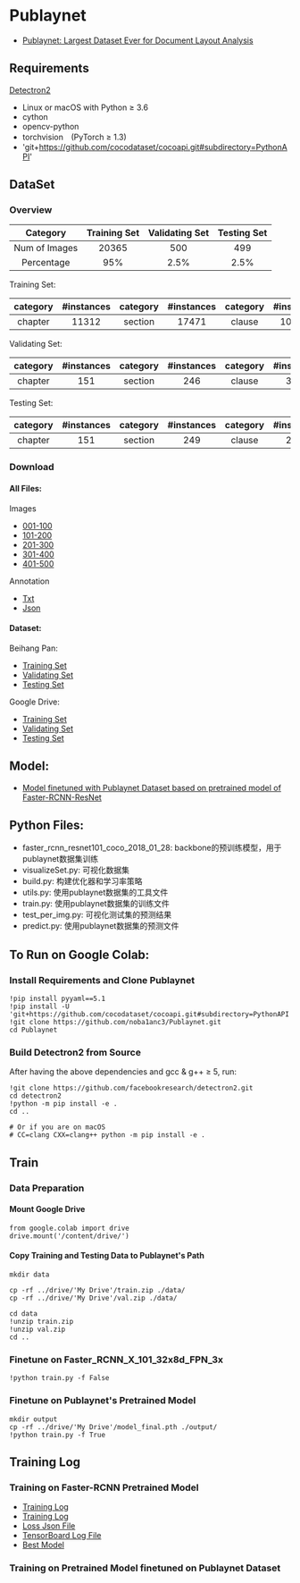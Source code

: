 # Publaynet
+ [Publaynet: Largest Dataset Ever for Document Layout Analysis](https://arxiv.org/pdf/1908.07836)

## Requirements
[Detectron2](https://github.com/facebookresearch/detectron2)
- Linux or macOS with Python ≥ 3.6
- cython
- opencv-python
- torchvision　(PyTorch ≥ 1.3)
- 'git+https://github.com/cocodataset/cocoapi.git#subdirectory=PythonAPI'

## DataSet
### Overview
|  Category     | Training Set  | Validating Set  | Testing Set  |
|:-------------:|:-------------:|:---------------:|:------------:|
| Num of Images | 20365         | 500             | 499          |
| Percentage    | 95%           | 2.5%            | 2.5%         |

Training Set:

| category | #instances | category | #instances | category | #instances | category | #instances |
|:--------:|:----------:|:--------:|:----------:|:--------:|:----------:|:--------:|:----------:|
| chapter  | 11312      | section  | 17471      | clause   | 106931     | total    | 135714     |

Validating Set:

| category | #instances | category | #instances | category | #instances | category | #instances |
|:--------:|:----------:|:--------:|:----------:|:--------:|:----------:|:--------:|:----------:|
| chapter  | 151        | section  | 246        | clause   | 3096       | total    | 3493       |

Testing Set:

| category | #instances | category | #instances | category | #instances | category | #instances |
|:--------:|:----------:|:--------:|:----------:|:--------:|:----------:|:--------:|:----------:|
| chapter  | 151        | section  | 249        | clause   | 2947       | total    | 3347       |

### Download
#### All Files:
Images
* [001-100](https://bhpan.buaa.edu.cn:443/link/4399929A767FFDB1050AF5B5BA055073)
* [101-200](https://bhpan.buaa.edu.cn:443/link/9F28152E98CF60E531195B8E6640EF2C)
* [201-300](https://bhpan.buaa.edu.cn:443/link/877D5DAC0B19BFAE6AFFA97D92B14477)
* [301-400](https://bhpan.buaa.edu.cn:443/link/E142647428D4D3E18544D865B944A87F)
* [401-500](https://bhpan.buaa.edu.cn:443/link/D6D4B32C95E41C2D374981A2C43B7827)

Annotation
* [Txt](https://bhpan.buaa.edu.cn:443/link/0E4FDB66D538F60A891E51CBB94F09A7)
* [Json](https://bhpan.buaa.edu.cn:443/link/B1934FD5815D3F3F89323239CEBC73B3)

#### Dataset:
Beihang Pan:
- [Training Set](https://bhpan.buaa.edu.cn/#/link/8652A7C4D9564589A017F078DF72D532?gns=6DB717ABC02F4A6794D661D007D50419%2FD3BB1FB487824A5BB26CE7A3F259D7B1%2F16F22C7FB23E4C8F80C5281445AAC8A3)
- [Validating Set](https://bhpan.buaa.edu.cn/#/link/8652A7C4D9564589A017F078DF72D532?gns=6DB717ABC02F4A6794D661D007D50419%2FD3BB1FB487824A5BB26CE7A3F259D7B1%2FCED866A3B19F451B85F6700804150471)
- [Testing Set](https://bhpan.buaa.edu.cn/#/link/8652A7C4D9564589A017F078DF72D532?gns=6DB717ABC02F4A6794D661D007D50419%2FD3BB1FB487824A5BB26CE7A3F259D7B1%2FF3CAF395CE5946758223D044616A894F)

Google Drive:
- [Training Set](https://drive.google.com/open?id=1EiBDzcqTajhyTodHmm_zFeKvUeR4MUYO)
- [Validating Set](https://drive.google.com/open?id=18ARaJXVFPFRmhfo3zggKeDpms92jr99F)
- [Testing Set](https://drive.google.com/open?id=1mvKIydzEa34s-vW-BdkmSqaSES4ek5Qq)

## Model:
 - [Model finetuned with Publaynet Dataset based on pretrained model of Faster-RCNN-ResNet](https://drive.google.com/open?id=1DPfPmN7Z-aefzSCw_KcCPxi4ArTeG5cl)

## Python Files:
* faster_rcnn_resnet101_coco_2018_01_28: backbone的预训练模型，用于publaynet数据集训练
* visualizeSet.py: 可视化数据集
* build.py: 构建优化器和学习率策略
* utils.py: 使用publaynet数据集的工具文件
* train.py: 使用publaynet数据集的训练文件
* test_per_img.py: 可视化测试集的预测结果
* predict.py: 使用publaynet数据集的预测文件


## To Run on Google Colab:
### Install Requirements and Clone Publaynet
```
!pip install pyyaml==5.1
!pip install -U 'git+https://github.com/cocodataset/cocoapi.git#subdirectory=PythonAPI'
!git clone https://github.com/noba1anc3/Publaynet.git
cd Publaynet
```

### Build Detectron2 from Source

After having the above dependencies and gcc & g++ ≥ 5, run:
```
!git clone https://github.com/facebookresearch/detectron2.git
cd detectron2
!python -m pip install -e .
cd ..

# Or if you are on macOS
# CC=clang CXX=clang++ python -m pip install -e .
```

## Train
### Data Preparation
#### Mount Google Drive
```
from google.colab import drive
drive.mount('/content/drive/')
```

#### Copy Training and Testing Data to Publaynet's Path
```
mkdir data

cp -rf ../drive/'My Drive'/train.zip ./data/
cp -rf ../drive/'My Drive'/val.zip ./data/

cd data
!unzip train.zip
!unzip val.zip
cd ..
```

### Finetune on Faster_RCNN_X_101_32x8d_FPN_3x
```
!python train.py -f False
```

### Finetune on Publaynet's Pretrained Model
```
mkdir output
cp -rf ../drive/'My Drive'/model_final.pth ./output/
!python train.py -f True
```

## Training Log
### Training on Faster-RCNN Pretrained Model
* [Training Log](http://47.98.230.217:3000/Doc_SemSeg/Publaynet/wiki/Logs+of+Training+on+Faster-RCNN+Pretrained+Model)
* [Training Log](http://47.98.230.217:3000/Doc_SemSeg/Publaynet/wiki/Logs+of+Training+on+Faster-RCNN+pretrained+model+after+4500+iterations)
* [Loss Json File](https://bhpan.buaa.edu.cn:443/link/E5196C1F60668B347714567AC7372635)
* [TensorBoard Log File](https://bhpan.buaa.edu.cn:443/link/71201305CAE648180AA30EFE53579C60)
* [Best Model](https://drive.google.com/open?id=1RMRIkJ5ddRsqPikL9w9fD_3HuT-N5OUi)


### Training on Pretrained Model finetuned on Publaynet Dataset
